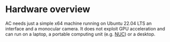 # Hardware overview

AC needs just a simple x64 machine running on Ubuntu 22.04 LTS an interface and a monocular camera. It does not exploit GPU acceleration and can run on a laptop, a portable computing unit (e.g. [NUC](https://en.wikipedia.org/wiki/Next_Unit_of_Computing)) or a desktop.

<!-- TODO: here we need and image overview but also maybe a shceme or a drawing of the hardware system-->

<!-- TODO: make desatured background for all images as for tools-->